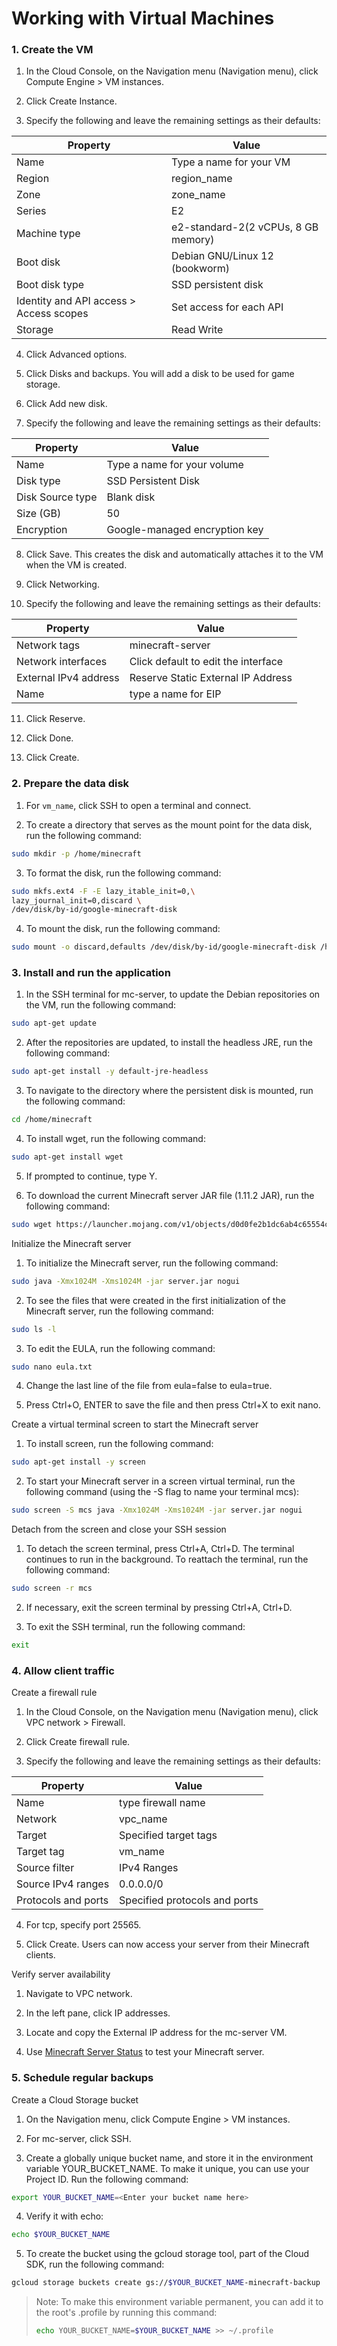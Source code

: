 # Working with Virtual Machines

### 1. Create the VM

1. In the Cloud Console, on the Navigation menu (Navigation menu), click Compute Engine > VM instances.

2. Click Create Instance.

3. Specify the following and leave the remaining settings as their defaults:

| Property                                | Value                               |
| --------------------------------------- | ----------------------------------- |
| Name                                    | Type a name for your VM             |
| Region                                  | region_name                         |
| Zone                                    | zone_name                           |
| Series                                  | E2                                  |
| Machine type                            | e2-standard-2(2 vCPUs, 8 GB memory) |
| Boot disk                               | Debian GNU/Linux 12 (bookworm)      |
| Boot disk type                          | SSD persistent disk                 |
| Identity and API access > Access scopes | Set access for each API             |
| Storage                                 | Read Write                          |

4. Click Advanced options.

5. Click Disks and backups. You will add a disk to be used for game storage.

6. Click Add new disk.

7. Specify the following and leave the remaining settings as their defaults:

| Property         | Value                         |
| ---------------- | ----------------------------- |
| Name             | Type a name for your volume   |
| Disk type        | SSD Persistent Disk           |
| Disk Source type | Blank disk                    |
| Size (GB)        | 50                            |
| Encryption       | Google-managed encryption key |

8. Click Save. This creates the disk and automatically attaches it to the VM when the VM is created.

9. Click Networking.

10. Specify the following and leave the remaining settings as their defaults:

| Property              | Value                               |
| --------------------- | ----------------------------------- |
| Network tags          | minecraft-server                    |
| Network interfaces    | Click default to edit the interface |
| External IPv4 address | Reserve Static External IP Address  |
| Name                  | type a name for EIP                 |

11. Click Reserve.

12. Click Done.

13. Click Create.

### 2. Prepare the data disk

1. For `vm_name`, click SSH to open a terminal and connect.

2. To create a directory that serves as the mount point for the data disk, run the following command:

```bash
sudo mkdir -p /home/minecraft
```

3. To format the disk, run the following command:

```bash
sudo mkfs.ext4 -F -E lazy_itable_init=0,\
lazy_journal_init=0,discard \
/dev/disk/by-id/google-minecraft-disk
```

4. To mount the disk, run the following command:

```bash
sudo mount -o discard,defaults /dev/disk/by-id/google-minecraft-disk /home/minecraft
```

### 3. Install and run the application

1. In the SSH terminal for mc-server, to update the Debian repositories on the VM, run the following command:

```bash
sudo apt-get update
```

2. After the repositories are updated, to install the headless JRE, run the following command:

```bash
sudo apt-get install -y default-jre-headless
```

3. To navigate to the directory where the persistent disk is mounted, run the following command:

```bash
cd /home/minecraft
```

4. To install wget, run the following command:

```bash
sudo apt-get install wget
```

5. If prompted to continue, type Y.

6. To download the current Minecraft server JAR file (1.11.2 JAR), run the following command:

```bash
sudo wget https://launcher.mojang.com/v1/objects/d0d0fe2b1dc6ab4c65554cb734270872b72dadd6/server.jar
```

Initialize the Minecraft server

1. To initialize the Minecraft server, run the following command:

```bash
sudo java -Xmx1024M -Xms1024M -jar server.jar nogui
```

2. To see the files that were created in the first initialization of the Minecraft server, run the following command:

```bash
sudo ls -l
```

3. To edit the EULA, run the following command:

```bash
sudo nano eula.txt
```

4. Change the last line of the file from eula=false to eula=true.

5. Press Ctrl+O, ENTER to save the file and then press Ctrl+X to exit nano.

Create a virtual terminal screen to start the Minecraft server

1. To install screen, run the following command:

```bash
sudo apt-get install -y screen
```

2. To start your Minecraft server in a screen virtual terminal, run the following command (using the -S flag to name your terminal mcs):

```bash
sudo screen -S mcs java -Xmx1024M -Xms1024M -jar server.jar nogui
```

Detach from the screen and close your SSH session

1. To detach the screen terminal, press Ctrl+A, Ctrl+D. The terminal continues to run in the background. To reattach the terminal, run the following command:

```bash
sudo screen -r mcs
```

2. If necessary, exit the screen terminal by pressing Ctrl+A, Ctrl+D.

3. To exit the SSH terminal, run the following command:

```bash
exit
```

### 4. Allow client traffic

Create a firewall rule

1. In the Cloud Console, on the Navigation menu (Navigation menu), click VPC network > Firewall.

2. Click Create firewall rule.

3. Specify the following and leave the remaining settings as their defaults:

| Property            | Value                         |
| ------------------- | ----------------------------- |
| Name                | type firewall name            |
| Network             | vpc_name                      |
| Target              | Specified target tags         |
| Target tag          | vm_name                       |
| Source filter       | IPv4 Ranges                   |
| Source IPv4 ranges  | 0.0.0.0/0                     |
| Protocols and ports | Specified protocols and ports |

4. For tcp, specify port 25565.

5. Click Create. Users can now access your server from their Minecraft clients.

Verify server availability

1. Navigate to VPC network.

2. In the left pane, click IP addresses.

3. Locate and copy the External IP address for the mc-server VM.

4. Use [Minecraft Server Status](https://mcsrvstat.us/) to test your Minecraft server.

### 5. Schedule regular backups

Create a Cloud Storage bucket

1. On the Navigation menu, click Compute Engine > VM instances.

2. For mc-server, click SSH.

3. Create a globally unique bucket name, and store it in the environment variable YOUR_BUCKET_NAME. To make it unique, you can use your Project ID. Run the following command:

```bash
export YOUR_BUCKET_NAME=<Enter your bucket name here>
```

4. Verify it with echo:

```bash
echo $YOUR_BUCKET_NAME
```

5. To create the bucket using the gcloud storage tool, part of the Cloud SDK, run the following command:

```bash
gcloud storage buckets create gs://$YOUR_BUCKET_NAME-minecraft-backup
```

> Note: To make this environment variable permanent, you can add it to the root's .profile by running this command:
>
> ```bash
> echo YOUR_BUCKET_NAME=$YOUR_BUCKET_NAME >> ~/.profile
> ```
